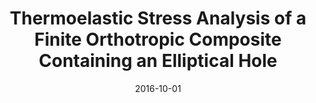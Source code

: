 ---
title: "Thermoelastic Stress Analysis of a Finite Orthotropic Composite Containing an Elliptical Hole"
collection: publications
permalink: /publication/2016-TSA-Elliptical-Hole-Plate
date: 2016-10-01
venue: 'Experimental Mechanics'
paperurl: '/files/pdf/journal-papers/TSA-Elliptical-Hole-Plate.pdf'
link: 'https://link.springer.com/article/10.1007/s11340-016-0174-x'
citation: 'Alshaya, A., Shai, X., Rowlands, R. 2016. &quot;Thermoelastic Stress Analysis of a Finite Orthotropic Composite Containing an Elliptical Hole.&quot; <i>Experimental Mechanics</i> 56(8): 1373-1384.'
---